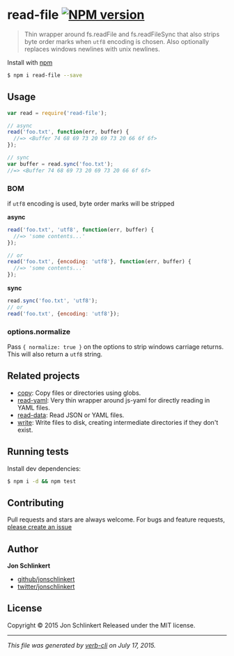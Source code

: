 # read-file [![NPM version](https://badge.fury.io/js/read-file.svg)](http://badge.fury.io/js/read-file)

> Thin wrapper around fs.readFile and fs.readFileSync that also strips byte order marks when `utf8` encoding is chosen. Also optionally replaces windows newlines with unix newlines.

Install with [npm](https://www.npmjs.com/)

```sh
$ npm i read-file --save
```

## Usage

```js
var read = require('read-file');

// async
read('foo.txt', function(err, buffer) {
  //=> <Buffer 74 68 69 73 20 69 73 20 66 6f 6f>
});

// sync
var buffer = read.sync('foo.txt');
//=> <Buffer 74 68 69 73 20 69 73 20 66 6f 6f>
```

### BOM

if `utf8` encoding is used, byte order marks will be stripped

**async**

```js
read('foo.txt', 'utf8', function(err, buffer) {
  //=> 'some contents...'
});

// or
read('foo.txt', {encoding: 'utf8'}, function(err, buffer) {
  //=> 'some contents...'
});
```

**sync**

```js
read.sync('foo.txt', 'utf8');
// or
read('foo.txt', {encoding: 'utf8'});
```

### options.normalize

Pass `{ normalize: true }` on the options to strip windows carriage returns. This will also return a `utf8` string.

## Related projects

* [copy](https://github.com/jonschlinkert/copy): Copy files or directories using globs.
* [read-yaml](https://github.com/jonschlinkert/read-yaml): Very thin wrapper around js-yaml for directly reading in YAML files.
* [read-data](https://github.com/jonschlinkert/read-data): Read JSON or YAML files.
* [write](https://github.com/jonschlinkert/write): Write files to disk, creating intermediate directories if they don't exist.

## Running tests

Install dev dependencies:

```sh
$ npm i -d && npm test
```

## Contributing

Pull requests and stars are always welcome. For bugs and feature requests, [please create an issue](https://github.com/jonschlinkert/read-file/issues/new)

## Author

**Jon Schlinkert**

+ [github/jonschlinkert](https://github.com/jonschlinkert)
+ [twitter/jonschlinkert](http://twitter.com/jonschlinkert)

## License

Copyright © 2015 Jon Schlinkert
Released under the MIT license.

***

_This file was generated by [verb-cli](https://github.com/assemble/verb-cli) on July 17, 2015._
